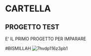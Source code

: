 # CARTELLA
## PROGETTO TEST
E' IL PRIMO PROGETTO PER IMPARARE

#BISMILLAH
![7hvdp116z3pb1](https://github.com/user-attachments/assets/ea02a383-aa20-4d8b-b538-9b70d8b393c9)

